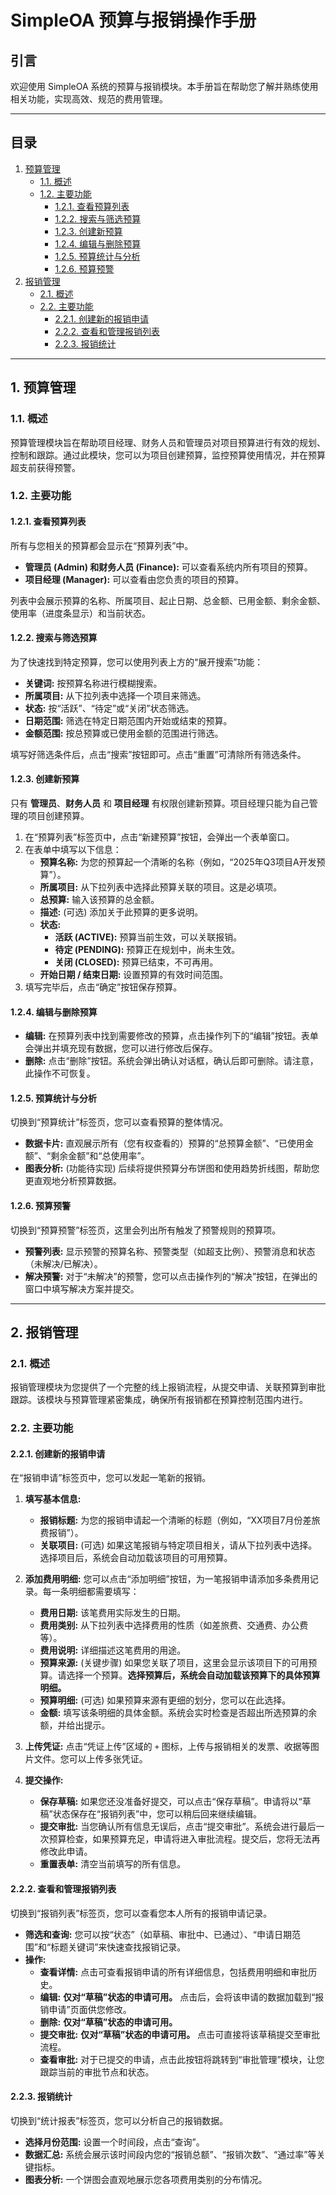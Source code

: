 # SimpleOA 预算与报销操作手册

## 引言

欢迎使用 SimpleOA 系统的预算与报销模块。本手册旨在帮助您了解并熟练使用相关功能，实现高效、规范的费用管理。

---

## 目录
1.  [预算管理](#预算管理)
    *   [1.1. 概述](#11-预算管理概述)
    *   [1.2. 主要功能](#12-预算管理主要功能)
        *   [1.2.1. 查看预算列表](#121-查看预算列表)
        *   [1.2.2. 搜索与筛选预算](#122-搜索与筛选预算)
        *   [1.2.3. 创建新预算](#123-创建新预算)
        *   [1.2.4. 编辑与删除预算](#124-编辑与删除预算)
        *   [1.2.5. 预算统计与分析](#125-预算统计与分析)
        *   [1.2.6. 预算预警](#126-预算预警)
2.  [报销管理](#报销管理)
    *   [2.1. 概述](#21-报销管理概述)
    *   [2.2. 主要功能](#22-报销管理主要功能)
        *   [2.2.1. 创建新的报销申请](#221-创建新的报销申请)
        *   [2.2.2. 查看和管理报销列表](#222-查看和管理报销列表)
        *   [2.2.3. 报销统计](#223-报销统计)

---

## 1. 预算管理

<a name="11-预算管理概述"></a>
### 1.1. 概述

预算管理模块旨在帮助项目经理、财务人员和管理员对项目预算进行有效的规划、控制和跟踪。通过此模块，您可以为项目创建预算，监控预算使用情况，并在预算超支前获得预警。

<a name="12-预算管理主要功能"></a>
### 1.2. 主要功能

<a name="121-查看预算列表"></a>
#### 1.2.1. 查看预算列表

所有与您相关的预算都会显示在“预算列表”中。

-   **管理员 (Admin) 和财务人员 (Finance):** 可以查看系统内所有项目的预算。
-   **项目经理 (Manager):** 可以查看由您负责的项目的预算。

列表中会展示预算的名称、所属项目、起止日期、总金额、已用金额、剩余金额、使用率（进度条显示）和当前状态。

<a name="122-搜索与筛选预算"></a>
#### 1.2.2. 搜索与筛选预算

为了快速找到特定预算，您可以使用列表上方的“展开搜索”功能：
-   **关键词:** 按预算名称进行模糊搜索。
-   **所属项目:** 从下拉列表中选择一个项目来筛选。
-   **状态:** 按“活跃”、“待定”或“关闭”状态筛选。
-   **日期范围:** 筛选在特定日期范围内开始或结束的预算。
-   **金额范围:** 按总预算或已使用金额的范围进行筛选。

填写好筛选条件后，点击“搜索”按钮即可。点击“重置”可清除所有筛选条件。

<a name="123-创建新预算"></a>
#### 1.2.3. 创建新预算

只有 **管理员**、**财务人员** 和 **项目经理** 有权限创建新预算。项目经理只能为自己管理的项目创建预算。

1.  在“预算列表”标签页中，点击“新建预算”按钮，会弹出一个表单窗口。
2.  在表单中填写以下信息：
    *   **预算名称:** 为您的预算起一个清晰的名称（例如，“2025年Q3项目A开发预算”）。
    *   **所属项目:** 从下拉列表中选择此预算关联的项目。这是必填项。
    *   **总预算:** 输入该预算的总金额。
    *   **描述:** (可选) 添加关于此预算的更多说明。
    *   **状态:**
        *   **活跃 (ACTIVE):** 预算当前生效，可以关联报销。
        *   **待定 (PENDING):** 预算正在规划中，尚未生效。
        *   **关闭 (CLOSED):** 预算已结束，不可再用。
    *   **开始日期 / 结束日期:** 设置预算的有效时间范围。
3.  填写完毕后，点击“确定”按钮保存预算。

<a name="124-编辑与删除预算"></a>
#### 1.2.4. 编辑与删除预算

-   **编辑:** 在预算列表中找到需要修改的预算，点击操作列下的“编辑”按钮。表单会弹出并填充现有数据，您可以进行修改后保存。
-   **删除:** 点击“删除”按钮。系统会弹出确认对话框，确认后即可删除。请注意，此操作不可恢复。

<a name="125-预算统计与分析"></a>
#### 1.2.5. 预算统计与分析

切换到“预算统计”标签页，您可以查看预算的整体情况。
-   **数据卡片:** 直观展示所有（您有权查看的）预算的“总预算金额”、“已使用金额”、“剩余金额”和“总使用率”。
-   **图表分析:** (功能待实现) 后续将提供预算分布饼图和使用趋势折线图，帮助您更直观地分析预算数据。

<a name="126-预算预警"></a>
#### 1.2.6. 预算预警

切换到“预算预警”标签页，这里会列出所有触发了预警规则的预算项。
-   **预警列表:** 显示预警的预算名称、预警类型（如超支比例）、预警消息和状态（未解决/已解决）。
-   **解决预警:** 对于“未解决”的预警，您可以点击操作列的“解决”按钮，在弹出的窗口中填写解决方案并提交。

---

## 2. 报销管理

<a name="21-报销管理概述"></a>
### 2.1. 概述

报销管理模块为您提供了一个完整的线上报销流程，从提交申请、关联预算到审批跟踪。该模块与预算管理紧密集成，确保所有报销都在预算控制范围内进行。

<a name="22-报销管理主要功能"></a>
### 2.2. 主要功能

<a name="221-创建新的报销申请"></a>
#### 2.2.1. 创建新的报销申请

在“报销申请”标签页中，您可以发起一笔新的报销。

1.  **填写基本信息:**
    *   **报销标题:** 为您的报销申请起一个清晰的标题（例如，“XX项目7月份差旅费报销”）。
    *   **关联项目:** (可选) 如果这笔报销与特定项目相关，请从下拉列表中选择。选择项目后，系统会自动加载该项目的可用预算。

2.  **添加费用明细:**
    您可以点击“添加明细”按钮，为一笔报销申请添加多条费用记录。每一条明细都需要填写：
    *   **费用日期:** 该笔费用实际发生的日期。
    *   **费用类别:** 从下拉列表中选择费用的性质（如差旅费、交通费、办公费等）。
    *   **费用说明:** 详细描述这笔费用的用途。
    *   **预算来源:** (关键步骤) 如果您关联了项目，这里会显示该项目下的可用预算。请选择一个预算。**选择预算后，系统会自动加载该预算下的具体预算明细。**
    *   **预算明细:** (可选) 如果预算来源有更细的划分，您可以在此选择。
    *   **金额:** 填写该条明细的具体金额。系统会实时检查是否超出所选预算的余额，并给出提示。

3.  **上传凭证:**
    点击“凭证上传”区域的 `+` 图标，上传与报销相关的发票、收据等图片文件。您可以上传多张凭证。

4.  **提交操作:**
    *   **保存草稿:** 如果您还没准备好提交，可以点击“保存草稿”。申请将以“草稿”状态保存在“报销列表”中，您可以稍后回来继续编辑。
    *   **提交审批:** 当您确认所有信息无误后，点击“提交审批”。系统会进行最后一次预算检查，如果预算充足，申请将进入审批流程。提交后，您将无法再修改此申请。
    *   **重置表单:** 清空当前填写的所有信息。

<a name="222-查看和管理报销列表"></a>
#### 2.2.2. 查看和管理报销列表

切换到“报销列表”标签页，您可以查看您本人所有的报销申请记录。

-   **筛选和查询:** 您可以按“状态”（如草稿、审批中、已通过）、“申请日期范围”和“标题关键词”来快速查找报销记录。
-   **操作:**
    -   **查看详情:** 点击可查看报销申请的所有详细信息，包括费用明细和审批历史。
    -   **编辑:** **仅对“草稿”状态的申请可用。** 点击后，会将该申请的数据加载到“报销申请”页面供您修改。
    -   **删除:** **仅对“草稿”状态的申请可用。**
    -   **提交审批:** **仅对“草稿”状态的申请可用。** 点击可直接将该草稿提交至审批流程。
    -   **查看审批:** 对于已提交的申请，点击此按钮将跳转到“审批管理”模块，让您跟踪当前的审批节点和状态。

<a name="223-报销统计"></a>
#### 2.2.3. 报销统计

切换到“统计报表”标签页，您可以分析自己的报销数据。
-   **选择月份范围:** 设置一个时间段，点击“查询”。
-   **数据汇总:** 系统会展示该时间段内您的“报销总额”、“报销次数”、“通过率”等关键指标。
-   **图表分析:** 一个饼图会直观地展示您各项费用类别的分布情况。
